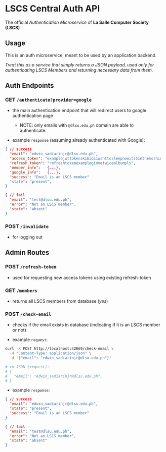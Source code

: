 # LSCS Central Auth API

The official *Authentication Microservice* of **La Salle Computer Society (LSCS)**

## Usage

This is an auth microservice, meant to be used by an application backend.

*Treat this as a service that simply returns a JSON payload, used only for authenticating LSCS Members and returning necessary data from them.*


## Auth Endpoints

### GET `/authenticate?provider=google`

- the main authentication endpoint that will redirect users to google authentication page
    - NOTE: only emails with `@dlsu.edu.ph` domain are able to authenticate.

- example `response` (assuming already authenticated with Google):
```json
{ // success
  "email": "edwin_sadiarinjr@dlsu.edu.ph",
  "access_token": "examplejwttokenskibidiiwanttosleepnowits5inthemorning",
  "refresh_token": "refreshtokenexamplegimmetwicealbumpls",
  "member_info":   {...},
  "google_info":   {...},
  "success": "Email is an LSCS member"
  "state": "present",
}

{ // fail
  "email": "test@dlsu.edu.ph",
  "error": "Not an LSCS member",
  "state": "absent"
}

```


### POST `/invalidate`

- for logging out


## Admin Routes

### POST `/refresh-token`

- used for requesting new access tokens using existing refresh-token

### GET `/members`

- returns all LSCS members from database (*yes*)

### POST `/check-email`

- checks if the email exists in database (indicating if it is an LSCS member or not)

- example `request`:
```bash
curl -X POST http://localhost:42069/check-email \
  -H "Content-Type: application/json" \
  -d '{"email": "edwin_sadiarinjr@dlsu.edu.ph"}'

# in JSON (request):
# {
#   "email": "edwin_sadiarinjr@dlsu.edu.ph",
# }
```
- example `response`:
```json
{ // success
  "email": "edwin_sadiarinjr@dlsu.edu.ph",
  "state": "present",
  "success": "Email is an LSCS member"
}

{ // fail
  "email": "test@dlsu.edu.ph",
  "error": "Not an LSCS member",
  "state": "absent"
}
```
